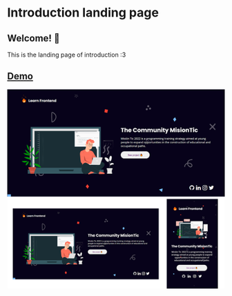 # Introduction landing page 

## Welcome! 👋

This is the landing page of introduction :3

## [Demo](https://johdasgran.github.io/Introduction-landing-page.github.io/)


![Design preview for the landing page](./design/preview.png)

